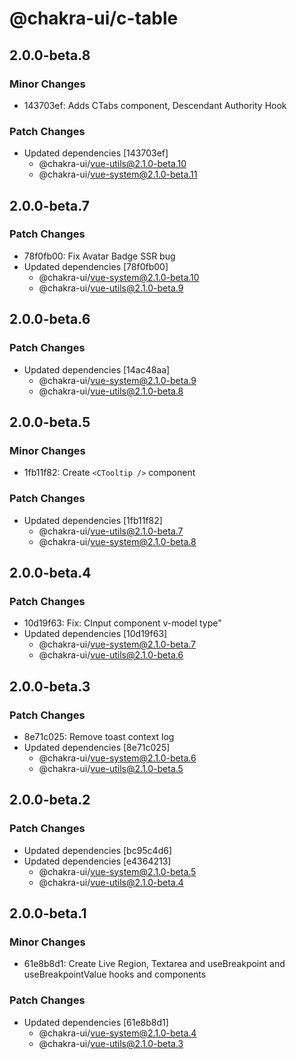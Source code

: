 # @chakra-ui/c-table

## 2.0.0-beta.8

### Minor Changes

- 143703ef: Adds CTabs component, Descendant Authority Hook

### Patch Changes

- Updated dependencies [143703ef]
  - @chakra-ui/vue-utils@2.1.0-beta.10
  - @chakra-ui/vue-system@2.1.0-beta.11

## 2.0.0-beta.7

### Patch Changes

- 78f0fb00: Fix Avatar Badge SSR bug
- Updated dependencies [78f0fb00]
  - @chakra-ui/vue-system@2.1.0-beta.10
  - @chakra-ui/vue-utils@2.1.0-beta.9

## 2.0.0-beta.6

### Patch Changes

- Updated dependencies [14ac48aa]
  - @chakra-ui/vue-system@2.1.0-beta.9
  - @chakra-ui/vue-utils@2.1.0-beta.8

## 2.0.0-beta.5

### Minor Changes

- 1fb11f82: Create `<CTooltip />` component

### Patch Changes

- Updated dependencies [1fb11f82]
  - @chakra-ui/vue-utils@2.1.0-beta.7
  - @chakra-ui/vue-system@2.1.0-beta.8

## 2.0.0-beta.4

### Patch Changes

- 10d19f63: Fix: CInput component v-model type"
- Updated dependencies [10d19f63]
  - @chakra-ui/vue-system@2.1.0-beta.7
  - @chakra-ui/vue-utils@2.1.0-beta.6

## 2.0.0-beta.3

### Patch Changes

- 8e71c025: Remove toast context log
- Updated dependencies [8e71c025]
  - @chakra-ui/vue-system@2.1.0-beta.6
  - @chakra-ui/vue-utils@2.1.0-beta.5

## 2.0.0-beta.2

### Patch Changes

- Updated dependencies [bc95c4d6]
- Updated dependencies [e4364213]
  - @chakra-ui/vue-system@2.1.0-beta.5
  - @chakra-ui/vue-utils@2.1.0-beta.4

## 2.0.0-beta.1

### Minor Changes

- 61e8b8d1: Create Live Region, Textarea and useBreakpoint and
  useBreakpointValue hooks and components

### Patch Changes

- Updated dependencies [61e8b8d1]
  - @chakra-ui/vue-system@2.1.0-beta.4
  - @chakra-ui/vue-utils@2.1.0-beta.3
